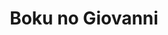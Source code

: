 --- 
title: "Boku no Giovanni"
publishdate: "2019-7-21T16:48:46+02:00"
src: "https://365manga.net/manga/boku-no-giovanni"
image: "https://data.365manga.net/images/thumbnails/6897-boku-no-giovanni.jpg"
description: "A young Tetsuou watched a performance by Giovanni Bazonni and was inspired to become a master cellist. But he knows that living as he is in an out-of-the-way Japanese island means his musical aspirations are unlikely to be realised. One day, a boy named Ikumi comes to stay at Tetsuou's place. Ikumi is the sole survivor of an accident at sea, wherein he saved himself by swimming out to Tetsuou's…"
---